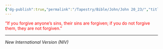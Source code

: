 ```yaml
---
{"dg-publish":true,"permalink":"/Tapestry/Bible/John/John 20_23/","title":"John 20:23","hide":true,"tags":["bible-verse","bible-verse"],"dgHomeLink":true,"dgShowLocalGraph":true,"dgEnableSearch":true}
---
```


<font color="#ff0000">“If you forgive anyone’s sins, their sins are forgiven; if you do not forgive them, they are not forgiven.”</font>

---
*New International Version (NIV)*

